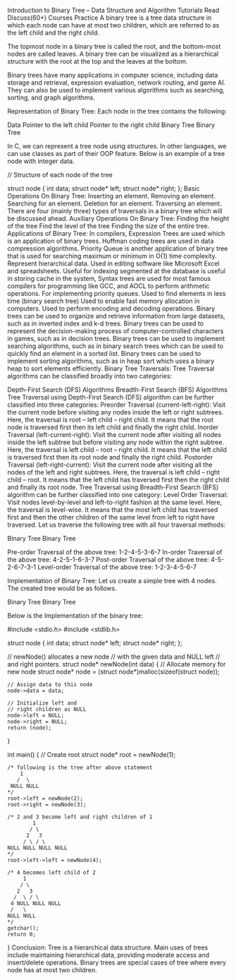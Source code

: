 Introduction to Binary Tree – Data Structure and Algorithm Tutorials
Read
Discuss(60+)
Courses
Practice
A binary tree is a tree data structure in which each node can have at most two children, which are referred to as the left child and the right child. 

The topmost node in a binary tree is called the root, and the bottom-most nodes are called leaves. A binary tree can be visualized as a hierarchical structure with the root at the top and the leaves at the bottom.

Binary trees have many applications in computer science, including data storage and retrieval, expression evaluation, network routing, and game AI. They can also be used to implement various algorithms such as searching, sorting, and graph algorithms.

Representation of Binary Tree:
Each node in the tree contains the following:

Data
Pointer to the left child
Pointer to the right child
Binary Tree
Binary Tree

In C, we can represent a tree node using structures. In other languages, we can use classes as part of their OOP feature. Below is an example of a tree node with integer data.

// Structure of each node of the tree
 
struct node {
    int data;
    struct node* left;
    struct node* right;
};
Basic Operations On Binary Tree:
Inserting an element.
Removing an element.
Searching for an element.
Deletion for an element.
Traversing an element. There are four (mainly three) types of traversals in a binary tree which will be discussed ahead.
Auxiliary Operations On Binary Tree:
Finding the height of the tree
Find the level of the tree
Finding the size of the entire tree.
Applications of Binary Tree:
In compilers, Expression Trees are used which is an application of binary trees.
Huffman coding trees are used in data compression algorithms.
Priority Queue is another application of binary tree that is used for searching maximum or minimum in O(1) time complexity.
Represent hierarchical data.
Used in editing software like Microsoft Excel and spreadsheets.
Useful for indexing segmented at the database is useful in storing cache in the system,
Syntax trees are used for most famous compilers for programming like GCC, and AOCL to perform arithmetic operations.
For implementing priority queues.
Used to find elements in less time (binary search tree)
Used to enable fast memory allocation in computers. 
Used to perform encoding and decoding operations.
Binary trees can be used to organize and retrieve information from large datasets, such as in inverted index and k-d trees.
Binary trees can be used to represent the decision-making process of computer-controlled characters in games, such as in decision trees.
 Binary trees can be used to implement searching algorithms, such as in binary search trees which can be used to quickly find an element in a sorted list.
Binary trees can be used to implement sorting algorithms, such as in heap sort which uses a binary heap to sort elements efficiently.
Binary Tree Traversals:
Tree Traversal algorithms can be classified broadly into two categories:

Depth-First Search (DFS) Algorithms
Breadth-First Search (BFS) Algorithms
Tree Traversal using Depth-First Search (DFS) algorithm can be further classified into three categories:
Preorder Traversal (current-left-right): Visit the current node before visiting any nodes inside the left or right subtrees. Here, the traversal is root – left child – right child. It means that the root node is traversed first then its left child and finally the right child.
Inorder Traversal (left-current-right): Visit the current node after visiting all nodes inside the left subtree but before visiting any node within the right subtree. Here, the traversal is left child – root – right child.  It means that the left child is traversed first then its root node and finally the right child.
Postorder Traversal (left-right-current): Visit the current node after visiting all the nodes of the left and right subtrees.  Here, the traversal is left child – right child – root.  It means that the left child has traversed first then the right child and finally its root node.
Tree Traversal using Breadth-First Search (BFS) algorithm can be further classified into one category:
Level Order Traversal:  Visit nodes level-by-level and left-to-right fashion at the same level. Here, the traversal is level-wise. It means that the most left child has traversed first and then the other children of the same level from left to right have traversed. 
Let us traverse the following tree with all four traversal methods:

Binary Tree
Binary Tree

Pre-order Traversal of the above tree: 1-2-4-5-3-6-7
In-order Traversal of the above tree: 4-2-5-1-6-3-7
Post-order Traversal of the above tree: 4-5-2-6-7-3-1
Level-order Traversal of the above tree: 1-2-3-4-5-6-7

Implementation of Binary Tree:
Let us create a simple tree with 4 nodes. The created tree would be as follows. 

Binary Tree
Binary Tree

Below is the Implementation of the binary tree:


#include <stdio.h>
#include <stdlib.h>
 
struct node {
    int data;
    struct node* left;
    struct node* right;
};
 
// newNode() allocates a new node
// with the given data and NULL left
// and right pointers.
struct node* newNode(int data)
{
    // Allocate memory for new node
    struct node* node
        = (struct node*)malloc(sizeof(struct node));
 
    // Assign data to this node
    node->data = data;
 
    // Initialize left and
    // right children as NULL
    node->left = NULL;
    node->right = NULL;
    return (node);
}
 
int main()
{
    // Create root
    struct node* root = newNode(1);
 
    /* following is the tree after above statement
        1
       /  \
     NULL NULL
    */
    root->left = newNode(2);
    root->right = newNode(3);
 
    /* 2 and 3 become left and right children of 1
            1
           / \
          2   3
         / \ / \
    NULL NULL NULL NULL
    */
    root->left->left = newNode(4);
 
    /* 4 becomes left child of 2
         1
        / \
       2   3
      /  \ / \
     4 NULL NULL NULL
     /   \
    NULL NULL
    */
    getchar();
    return 0;
}
Conclusion:
Tree is a hierarchical data structure. Main uses of trees include maintaining hierarchical data, providing moderate access and insert/delete operations. Binary trees are special cases of tree where every node has at most two children.
